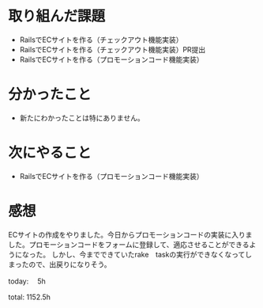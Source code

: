 #  取り組んだ課題
- RailsでECサイトを作る（チェックアウト機能実装）
- RailsでECサイトを作る（チェックアウト機能実装）PR提出
- RailsでECサイトを作る（プロモーションコード機能実装）


# 分かったこと
- 新たにわかったことは特にありません。

# 次にやること
- RailsでECサイトを作る（プロモーションコード機能実装）


# 感想
ECサイトの作成をやりました。今日からプロモーションコードの実装に入りました。プロモーションコードをフォームに登録して、適応させることができるようになった。
しかし、今までできていたrake　taskの実行ができなくなってしまったので、出戻りになりそう。

today: 　5h

total: 1152.5h
